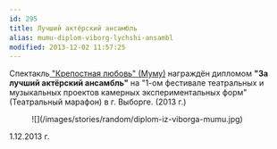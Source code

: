 ```yaml
---
id: 295
title: Лучший актёрский ансамбль
alias: mumu-diplom-viborg-lychshi-ansambl
modified: 2013-12-02 11:57:25
---
```


Спектакль[ "Крепостная любовь" (Муму)](46-mumu.html) награждён дипломом **"За лучший актёрский ансамбль"** на "1-ом фестивале театральных и музыкальных проектов камерных экспериментальных форм" (Театральный марафон) в г. Выборге. (2013 г.)

<figure>
![](/images/stories/random/diplom-iz-viborga-mumu.jpg)
</figure>

1.12.2013 г.

